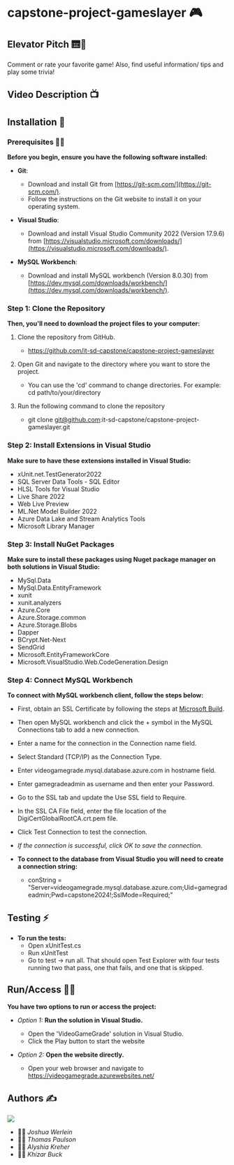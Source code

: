 # capstone-project-gameslayer 🎮


## Elevator Pitch 🛗📣
Comment or rate your favorite game! Also, find useful information/ tips and play some trivia! 


## Video Description 📺



## Installation 🚧

### Prerequisites 🧑‍💻

**Before you begin, ensure you have the following software installed:**
 - **Git**: 
   - Download and install Git from [https://git-scm.com/](https://git-scm.com/).
   - Follow the instructions on the Git website to install it on your operating system.
     
- **Visual Studio**:
   - Download and install Visual Studio Community 2022 (Version 17.9.6) from [https://visualstudio.microsoft.com/downloads/](https://visualstudio.microsoft.com/downloads/).
     
- **MySQL Workbench**:
   - Download and install MySQL workbench (Version 8.0.30) from [https://dev.mysql.com/downloads/workbench/](https://dev.mysql.com/downloads/workbench/).

### Step 1: Clone the Repository
**Then, you'll need to download the project files to your computer:**

1. Clone the repository from GitHub.
   - https://github.com/it-sd-capstone/capstone-project-gameslayer
     
2. Open Git and navigate to the directory where you want to store the project.
   - You can use the 'cd' command to change directories.  For example: cd path/to/your/directory
     
4. Run the following command to clone the repository
   - git clone git@github.com:it-sd-capstone/capstone-project-gameslayer.git

### Step 2: Install Extensions in Visual Studio

**Make sure to have these extensions installed in Visual Studio:** 
  - xUnit.net.TestGenerator2022
  - SQL Server Data Tools - SQL Editor
  - HLSL Tools for Visual Studio
  - Live Share 2022
  - Web Live Preview
  - ML.Net Model Builder 2022
  - Azure Data Lake and Stream Analytics Tools
  - Microsoft Library Manager

### Step 3: Install NuGet Packages 

**Make sure to install these packages using Nuget package manager on both solutions in Visual Studio:**
   - MySql.Data
   - MySql.Data.EntityFramework
   - xunit
   - xunit.analyzers
   - Azure.Core
   - Azure.Storage.common
   - Azure.Storage.Blobs
   - Dapper
   - BCrypt.Net-Next
   - SendGrid
   - Microsoft.EntityFrameworkCore
   - Microsoft.VisualStudio.Web.CodeGeneration.Design

### Step 4: Connect MySQL Workbench

**To connect with MySQL workbench client, follow the steps below:**
  - First, obtain an SSL Certificate by following the steps at [Microsoft Build](https://learn.microsoft.com/en-us/azure/mysql/single-server/how-to-configure-ssl).
  - Then open MySQL workbench and click the + symbol in the MySQL Connections tab to add a new connection.
  - Enter a name for the connection in the Connection name field.
  - Select Standard (TCP/IP) as the Connection Type.
  - Enter videogamegrade.mysql.database.azure.com in hostname field.
  - Enter gamegradeadmin as username and then enter your Password.
  - Go to the SSL tab and update the Use SSL field to Require. 
  - In the SSL CA File field, enter the file location of the DigiCertGlobalRootCA.crt.pem file.
  - Click Test Connection to test the connection.
  - *If the connection is successful, click OK to save the connection.*
    
  - **To connect to the database from Visual Studio you will need to create a connection string:**
    - conString = "Server=videogamegrade.mysql.database.azure.com;Uid=gamegradeadmin;Pwd=capstone2024!;SslMode=Required;"
## Testing ⚡
- **To run the tests:**
  - Open xUnitTest.cs
  -  Run xUnitTest
    - Go to test -> run all. That should open Test Explorer with four tests running two that pass, one that fails, and one that is skipped. 

   

## Run/Access 🚀🌐

**You have two options to run or access the project:**

  - *Option 1:* **Run the solution in Visual Studio.**
     - Open the 'VideoGameGrade' solution in Visual Studio.
     - Click the Play button to start the website
  
  - *Option 2:* **Open the website directly.**
     - Open your web browser and navigate to https://videogamegrade.azurewebsites.net/
  
## Authors ✍️ 
<a href="https://github.com/it-sd-capstone/capstone-project-gameslayer/graphs/contributors">
  <img src="https://contrib.rocks/image?repo=it-sd-capstone/capstone-project-gameslayer" />
</a>

 - 🧑‍🎓 *Joshua Werlein*
 - 🧑‍🎓 *Thomas Paulson*
 - 👩‍🎓 *Alyshia Kreher*
 - 🧑‍🎓 *Khizar Buck*
